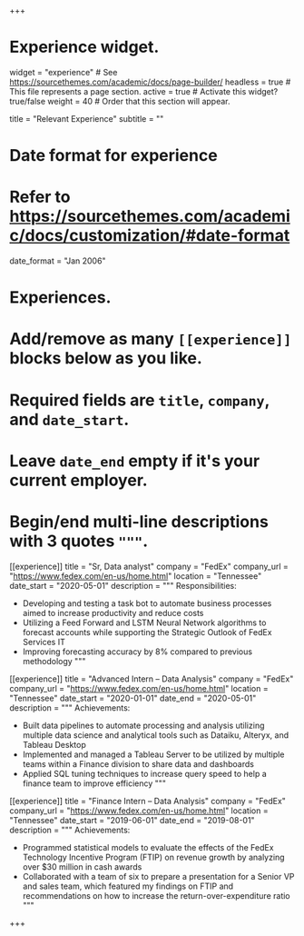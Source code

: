 +++
# Experience widget.
widget = "experience"  # See https://sourcethemes.com/academic/docs/page-builder/
headless = true  # This file represents a page section.
active = true  # Activate this widget? true/false
weight = 40  # Order that this section will appear.

title = "Relevant Experience"
subtitle = ""

# Date format for experience
#   Refer to https://sourcethemes.com/academic/docs/customization/#date-format
date_format = "Jan 2006"

# Experiences.
#   Add/remove as many `[[experience]]` blocks below as you like.
#   Required fields are `title`, `company`, and `date_start`.
#   Leave `date_end` empty if it's your current employer.
#   Begin/end multi-line descriptions with 3 quotes `"""`.
[[experience]]
  title = "Sr, Data analyst"
  company = "FedEx"
  company_url = "https://www.fedex.com/en-us/home.html"
  location = "Tennessee"
  date_start = "2020-05-01"
  description = """
  Responsibilities:

  * Developing and testing a task bot to automate business processes aimed to increase productivity and reduce costs
  * Utilizing a Feed Forward and LSTM Neural Network algorithms to forecast accounts while supporting the Strategic Outlook of FedEx Services IT
  * Improving forecasting accuracy by 8% compared to previous methodology
"""

[[experience]]
  title = "Advanced Intern – Data Analysis"
  company = "FedEx"
  company_url = "https://www.fedex.com/en-us/home.html"
  location = "Tennessee"
  date_start = "2020-01-01"
  date_end = "2020-05-01"
  description = """
  Achievements:

  * Built data pipelines to automate processing and analysis utilizing multiple data science and analytical tools such as Dataiku, Alteryx, and Tableau Desktop
  * Implemented and managed a Tableau Server to be utilized by multiple teams within a Finance division to share data and dashboards
  * Applied SQL tuning techniques to increase query speed to help a finance team to improve efficiency
"""

[[experience]]
  title = "Finance Intern – Data Analysis"
  company = "FedEx"
  company_url = "https://www.fedex.com/en-us/home.html"
  location = "Tennessee"
  date_start = "2019-06-01"
  date_end = "2019-08-01"
  description = """
  Achievements:

  * Programmed statistical models to evaluate the effects of the FedEx  Technology Incentive  Program  (FTIP) on revenue growth by analyzing over $30 million in cash awards
  * Collaborated with a team of six to prepare a presentation for a Senior VP and sales team, which featured my findings on FTIP and recommendations on how to increase the return-over-expenditure ratio
"""

+++
